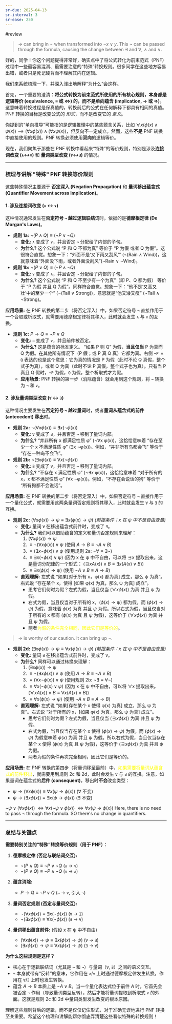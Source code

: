 ```yaml
---
sr-due: 2025-04-13
sr-interval: 3
sr-ease: 250
---
```


#review 

>$\to$ can bring in $\neg$ when transformed into $\neg x\lor y$.
>This $\neg$ can be passed through the formula, causing the change between $\exists$ and $\forall$, $\land$ and $\lor$.

好的，同学！你这个问题提得非常好，确实点中了将公式转化为前束范式（PNF）过程中一些最容易混淆、最需要注意的“特殊”转换规则。很多同学在这些地方容易出错，或者只是死记硬背而不理解其内在逻辑。

我们来系统梳理一下，并深入浅出地解释“为什么”会这样。

首先，一个重要的澄清：**将公式转换为前束范式所使用的所有核心规则，本身都是逻辑等价 (equivalence, $\equiv$ 或 $\Leftrightarrow$) 的，而不是单向蕴含 (implication, $\to$ 或 $\Rightarrow$)**。这意味着转换过程是保真值的，转换前后的公式在任何解释下都具有相同的真值。PNF 转换的目标是改变公式的 *形式*，而不是改变它的 *意义*。

你提到的“单向推导”可能指的是逻辑推理中的某些蕴含关系，比如 $\forall x (\phi(x) \land \psi(x)) \implies (\forall x \phi(x)) \land (\forall x \psi(x))$，但反向不一定成立。然而，这些**不是** PNF 转换中直接使用的规则。PNF 转换必须使用**双向**的逻辑等价。

现在，我们聚焦于那些在 PNF 转换中看起来“特殊”的等价规则，特别是涉及**连接词改变 (`∧`↔`∨`)** 和 **量词类型改变 (`∀`↔`∃`)** 的情况。

---

### 梳理与讲解 "特殊" PNF 转换等价规则

这些特殊情况主要源于 **否定深入 (Negation Propagation)** 和 **量词移出蕴含式 (Quantifier Movement across Implication)**。

#### 1. 涉及连接词改变 (`∧` ↔ `∨`)

这种情况通常发生在**否定符号 `¬` 越过逻辑联结词**时，依据的是**德摩根定律 (De Morgan's Laws)**。

*   **规则 1a:** $\neg (P \land Q) \equiv (\neg P \lor \neg Q)$
    *   **变化:** `∧` 变成了 `∨`，并且否定 `¬` 分配给了内部的子句。
    *   **为什么?** 这个公式说 “P 和 Q 不都为真” 等价于 “P 为假 或者 Q 为假”。这很符合直觉。想象一下：“外面不是‘又下雨又刮风’” (¬(Rain ∧ Wind))，这就意味着“外面没下雨，或者外面没刮风”(¬Rain ∨ ¬Wind)。
*   **规则 1b:** $\neg (P \lor Q) \equiv (\neg P \land \neg Q)$
    *   **变化:** `∨` 变成了 `∧`，并且否定 `¬` 分配给了内部的子句。
    *   **为什么?** 这个公式说 “P 和 Q 不至少有一个为真”（即 P、Q 都为假） 等价于 “P 为假 并且 Q 为假”。同样符合直觉。想象一下：“他不是‘又高又壮’中的至少一个” (¬(Tall ∨ Strong))，意思就是“他又矮又瘦” (¬Tall ∧ ¬Strong)。

**应用场景:** 在 PNF 转换的第二步（将否定深入）中，如果否定符号 `¬` 直接作用于一个合取或析取式，就需要用德摩根定律将其移入，此时就会发生 `∧` 与 `∨` 的互换。

*   **规则 1c:** $P \to Q \equiv \neg P \lor Q$
    *   **变化:** `→` 变成了 `∨`，并且前件被否定。
    *   **为什么?** 这是蕴含的标准定义。 “如果 P 则 Q” 为假，**当且仅当** P 为真而 Q 为假。在其他所有情况下（P 假；或 P 真 Q 真）它都为真。右侧 `¬P ∨ Q` 表达的也是这个意思：它为真的情况是 P 为假（此时不论 Q 真假，整个式子为真），或者 Q 为真（此时不论 P 真假，整个式子也为真）。只有当 P 真且 Q 假时，`¬P` 为假，`Q` 为假，整个析取式才为假。
    *   **应用场景:** PNF 转换的第一步（消除蕴含）就会用到这个规则，将 `→` 转换为 `¬` 和 `∨`。

#### 2. 涉及量词类型改变 (`∀` ↔ `∃`)

这种情况主要发生在**否定符号 `¬` 越过量词**时，或者**量词从蕴含式的前件 (antecedent) 移出**时。

*   **规则 2a:** $\neg (\forall x \phi(x)) \equiv \exists x (\neg \phi(x))$
    *   **变化:** `∀` 变成了 `∃`，并且否定 `¬` 移到了量词内部。
    *   **为什么?** “并非所有 x 都满足性质 φ” (¬∀x φ(x))，这恰恰意味着 “存在至少一个 x 不满足性质 φ” (∃x ¬φ(x))。例如，“并非所有鸟都会飞” 等价于 “存在一种鸟不会飞”。
*   **规则 2b:** $\neg (\exists x \phi(x)) \equiv \forall x (\neg \phi(x))$
    *   **变化:** `∃` 变成了 `∀`，并且否定 `¬` 移到了量词内部。
    *   **为什么?** “不存在 x 满足性质 φ” (¬∃x φ(x))，这恰恰意味着 “对于所有的 x，x 都不满足性质 φ” (∀x ¬φ(x))。例如，“不存在会说话的狗” 等价于 “所有狗都不会说话”。

**应用场景:** 在 PNF 转换的第二步（将否定深入）中，如果否定符号 `¬` 直接作用于一个量化公式，就需要用这两条量词否定规则将其移入，此时就会发生 `∀` 与 `∃` 的互换。

*   **规则 2c:** $(\forall x \phi(x)) \to \psi \equiv \exists x (\phi(x) \to \psi)$
    *(前提条件：x 在 ψ 中不是自由变量)*
    *   **变化:** 量词 `∀` 在移出蕴含式前件时，变成了 `∃`。
    *   **为什么?** 我们可以借助蕴含的定义和量词否定规则来理解：
        1.  $(\forall x \phi(x)) \to \psi$
        2.  $\equiv \neg (\forall x \phi(x)) \lor \psi$ (使用 $A \to B \equiv \neg A \lor B$)
        3.  $\equiv (\exists x \neg \phi(x)) \lor \psi$ (使用规则 2a: $\neg \forall \equiv \exists \neg$)
        4.  $\equiv \exists x (\neg \phi(x) \lor \psi)$ (因为 x 在 ψ 中不自由，可以将 ∃x 提取出来。这是量词分配律的一个形式： $(\exists x A(x)) \lor B \equiv \exists x (A(x) \lor B)$)
        5.  $\equiv \exists x (\phi(x) \to \psi)$ (使用 $\neg A \lor B \equiv A \to B$)
    *   **直观理解:** 左式说 “如果\[对于所有 x，φ(x) 都为真] 成立，那么 ψ 为真”。右式说 “存在某个 x，使得 \[如果 φ(x) 为真，那么 ψ 为真] 成立”。
        *   思考它们何时为假？左式为假，当且仅当 $(\forall x \phi(x))$ 为真 并且 $\psi$ 为假。
        *   右式为假，当且仅当对于所有的 x，$(\phi(x) \to \psi)$ 都为假。而 $(\phi(x) \to \psi)$ 为假，意味着 $\phi(x)$ 为真 并且 $\psi$ 为假。所以右式为假，当且仅当对于所有的 x 都有 ($\phi(x)$ 为真 且 $\psi$ 为假)，这等价于 $(\forall x \phi(x))$ 为真 并且 $\psi$ 为假。
        *   两者<font color="#ffff00">为假的条件完全相同，因此它们是等价的</font>。

> $\to$ is worthy of our caution.
> It can bring up $\neg$.

*   **规则 2d:** $(\exists x \phi(x)) \to \psi \equiv \forall x (\phi(x) \to \psi)$
    *(前提条件：x 在 ψ 中不是自由变量)*
    *   **变化:** 量词 `∃` 在移出蕴含式前件时，变成了 `∀`。
    *   **为什么?** 同样可以通过转换来理解：
        1.  $(\exists x \phi(x)) \to \psi$
        2.  $\equiv \neg (\exists x \phi(x)) \lor \psi$ (使用 $A \to B \equiv \neg A \lor B$)
        3.  $\equiv (\forall x \neg \phi(x)) \lor \psi$ (使用规则 2b: $\neg \exists \equiv \forall \neg$)
        4.  $\equiv \forall x (\neg \phi(x) \lor \psi)$ (因为 x 在 ψ 中不自由，可以将 ∀x 提取出来。$(\forall x A(x)) \lor B \equiv \forall x (A(x) \lor B)$)
        5.  $\equiv \forall x (\phi(x) \to \psi)$ (使用 $\neg A \lor B \equiv A \to B$)
    *   **直观理解:** 左式说 “如果\[存在某个 x 使得 φ(x) 为真] 成立，那么 ψ 为真”。右式说 “对于所有的 x，\[如果 φ(x) 为真，那么 ψ 为真] 成立”。
        *   思考它们何时为假？左式为假，当且仅当 $(\exists x \phi(x))$ 为真 并且 $\psi$ 为假。
        *   右式为假，当且仅当存在某个 x 使得 $(\phi(x) \to \psi)$ 为假。而 $(\phi(x) \to \psi)$ 为假意味着 $\phi(x)$ 为真 并且 $\psi$ 为假。所以右式为假，当且仅当存在某个 x 使得 ($\phi(x)$ 为真 且 $\psi$ 为假)，这等价于 $(\exists x \phi(x))$ 为真 并且 $\psi$ 为假。
        *   两者为假的条件再次完全相同，因此它们是等价的。

**应用场景:** 在 PNF 转换的第四步（将量词移至最前）中，<font color="#ffff00">如果需要将量词从蕴含式的前件移出</font>，就需要用到规则 2c 和 2d，此时会发生 `∀` 与 `∃` 的互换。注意，如果量词在蕴含式的**后件 (consequent)**，移出时**不会**改变类型：
*   $\psi \to (\forall x \phi(x)) \equiv \forall x (\psi \to \phi(x))$ (∀ 不变)
*   $\psi \to (\exists x \phi(x)) \equiv \exists x (\psi \to \phi(x))$ (∃ 不变)

$\neg \psi \lor(\forall x\phi(x))$
$\Leftrightarrow \forall x(\neg \psi \lor \phi(x))$
$\Leftrightarrow \forall x(\psi\to \phi(x))$
Here, there is no need to pass $\neg$ through the formula. SO there's no change in quantifiers.

---

### 总结与关键点

**需要特别关注的“特殊”转换等价规则（用于 PNF）：**

1.  **德摩根定律 (否定与联结词交互):**
    *   $\neg (P \land Q) \equiv \neg P \lor \neg Q$  (`∧` → `∨`)
    *   $\neg (P \lor Q) \equiv \neg P \land \neg Q$  (`∨` → `∧`)

2.  **蕴含消除:**
    *   $P \to Q \equiv \neg P \lor Q$ (`→` → `∨`, 引入 `¬`)

3.  **量词否定规则 (否定与量词交互):**
    *   $\neg (\forall x \phi(x)) \equiv \exists x (\neg \phi(x))$ (`∀` → `∃`)
    *   $\neg (\exists x \phi(x)) \equiv \forall x (\neg \phi(x))$ (`∃` → `∀`)

4.  **量词移出蕴含前件:** (假设 x 在 ψ 中不自由)
    *   $(\forall x \phi(x)) \to \psi \equiv \exists x (\phi(x) \to \psi)$ (`∀` → `∃`)
    *   $(\exists x \phi(x)) \to \psi \equiv \forall x (\phi(x) \to \psi)$ (`∃` → `∀`)

**为什么这些规则是这样？**

*   核心在于逻辑联结词（尤其是 `¬` 和 `→`）与量词（`∀`, `∃`）之间的语义交互。
*   `¬` 本身就带有“反转”的意味，它作用在 `∧`/`∨` 上时通过德摩根定律发生转换，作用在 `∀`/`∃` 上时也发生转换。
*   蕴含 $A \to B$ 本质上是 $\neg A \lor B$。当一个量化表达式位于前件 $A$ 时，它首先会被否定 `¬` 作用（导致量词类型反转），然后才能将量词提取到析取式 `∨` 的外面。这就是规则 2c 和 2d 中量词类型发生改变的根本原因。

理解这些规则背后的逻辑，而不是仅仅记住形式，对于准确无误地进行 PNF 转换至关重要。希望这个梳理和讲解能帮你彻底弄清楚这些看似特殊的转换规则！
